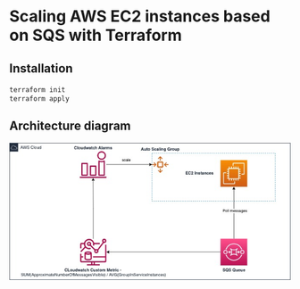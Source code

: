 # Scaling AWS EC2 instances based on SQS with Terraform

## Installation

```
terraform init
terraform apply
```

## Architecture diagram

![diagram][1]

[1]: img/architecture.jpg